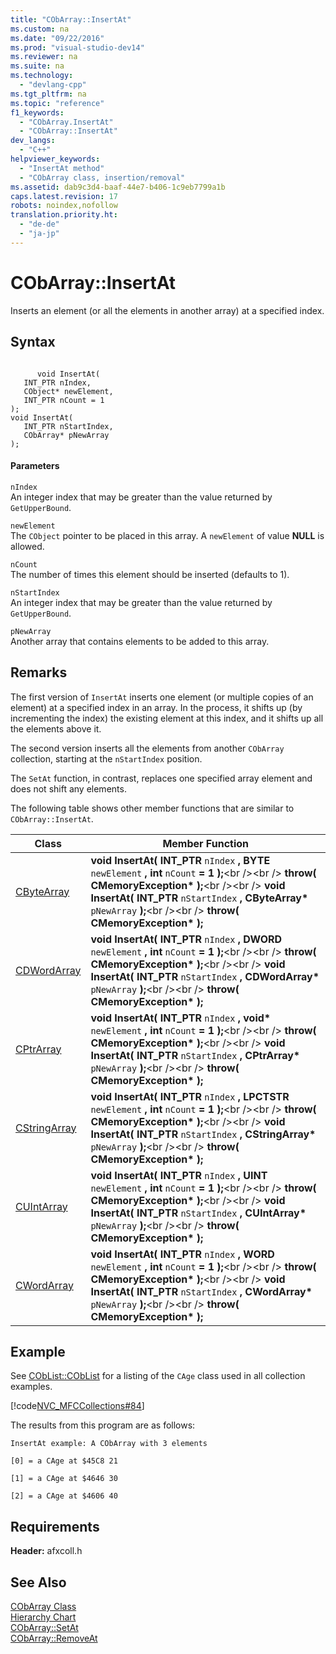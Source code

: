```yaml
---
title: "CObArray::InsertAt"
ms.custom: na
ms.date: "09/22/2016"
ms.prod: "visual-studio-dev14"
ms.reviewer: na
ms.suite: na
ms.technology: 
  - "devlang-cpp"
ms.tgt_pltfrm: na
ms.topic: "reference"
f1_keywords: 
  - "CObArray.InsertAt"
  - "CObArray::InsertAt"
dev_langs: 
  - "C++"
helpviewer_keywords: 
  - "InsertAt method"
  - "CObArray class, insertion/removal"
ms.assetid: dab9c3d4-baaf-44e7-b406-1c9eb7799a1b
caps.latest.revision: 17
robots: noindex,nofollow
translation.priority.ht: 
  - "de-de"
  - "ja-jp"
---
```

# CObArray::InsertAt
Inserts an element (or all the elements in another array) at a specified index.  
  
## Syntax  
  
```  
  
      void InsertAt(  
   INT_PTR nIndex,  
   CObject* newElement,  
   INT_PTR nCount = 1   
);  
void InsertAt(  
   INT_PTR nStartIndex,  
   CObArray* pNewArray   
);  
```  
  
#### Parameters  
 `nIndex`  
 An integer index that may be greater than the value returned by `GetUpperBound`.  
  
 `newElement`  
 The `CObject` pointer to be placed in this array. A `newElement` of value **NULL** is allowed.  
  
 `nCount`  
 The number of times this element should be inserted (defaults to 1).  
  
 `nStartIndex`  
 An integer index that may be greater than the value returned by `GetUpperBound`.  
  
 `pNewArray`  
 Another array that contains elements to be added to this array.  
  
## Remarks  
 The first version of `InsertAt` inserts one element (or multiple copies of an element) at a specified index in an array. In the process, it shifts up (by incrementing the index) the existing element at this index, and it shifts up all the elements above it.  
  
 The second version inserts all the elements from another `CObArray` collection, starting at the `nStartIndex` position.  
  
 The `SetAt` function, in contrast, replaces one specified array element and does not shift any elements.  
  
 The following table shows other member functions that are similar to `CObArray::InsertAt`.  
  
|Class|Member Function|  
|-----------|---------------------|  
|[CByteArray](../vs140/cbytearray-class.md)|**void InsertAt( INT_PTR**  `nIndex` **, BYTE**  `newElement` **, int**  `nCount` **= 1 );**\<br />\<br /> **throw( CMemoryException\* );**\<br />\<br /> **void InsertAt( INT_PTR**  `nStartIndex` **, CByteArray\***  `pNewArray`  **);**\<br />\<br /> **throw( CMemoryException\* );**|  
|[CDWordArray](../vs140/cdwordarray-class.md)|**void InsertAt( INT_PTR**  `nIndex` **, DWORD**  `newElement` **, int**  `nCount` **= 1 );**\<br />\<br /> **throw( CMemoryException\* );**\<br />\<br /> **void InsertAt( INT_PTR**  `nStartIndex` **, CDWordArray\***  `pNewArray`  **);**\<br />\<br /> **throw( CMemoryException\* );**|  
|[CPtrArray](../vs140/cptrarray-class.md)|**void InsertAt( INT_PTR**  `nIndex` **, void\***  `newElement` **, int**  `nCount` **= 1 );**\<br />\<br /> **throw( CMemoryException\* );**\<br />\<br /> **void InsertAt( INT_PTR**  `nStartIndex` **, CPtrArray\***  `pNewArray`  **);**\<br />\<br /> **throw( CMemoryException\* );**|  
|[CStringArray](../vs140/cstringarray-class.md)|**void InsertAt( INT_PTR**  `nIndex` **, LPCTSTR**  `newElement` **, int**  `nCount` **= 1 );**\<br />\<br /> **throw( CMemoryException\* );**\<br />\<br /> **void InsertAt( INT_PTR**  `nStartIndex` **, CStringArray\***  `pNewArray`  **);**\<br />\<br /> **throw( CMemoryException\* );**|  
|[CUIntArray](../vs140/cuintarray-class.md)|**void InsertAt( INT_PTR**  `nIndex` **, UINT**  `newElement` **, int**  `nCount` **= 1 );**\<br />\<br /> **throw( CMemoryException\* );**\<br />\<br /> **void InsertAt( INT_PTR**  `nStartIndex` **, CUIntArray\***  `pNewArray`  **);**\<br />\<br /> **throw( CMemoryException\* );**|  
|[CWordArray](../vs140/cwordarray-class.md)|**void InsertAt( INT_PTR**  `nIndex` **, WORD**  `newElement` **, int**  `nCount` **= 1 );**\<br />\<br /> **throw( CMemoryException\* );**\<br />\<br /> **void InsertAt( INT_PTR**  `nStartIndex` **, CWordArray\***  `pNewArray`  **);**\<br />\<br /> **throw( CMemoryException\* );**|  
  
## Example  
 See [CObList::CObList](../vs140/coblist--coblist.md) for a listing of the `CAge` class used in all collection examples.  
  
 [!code[NVC_MFCCollections#84](../vs140/codesnippet/CPP/cobarray--insertat_1.cpp)]  
  
 The results from this program are as follows:  
  
 `InsertAt example: A CObArray with 3 elements`  
  
 `[0] = a CAge at $45C8 21`  
  
 `[1] = a CAge at $4646 30`  
  
 `[2] = a CAge at $4606 40`  
  
## Requirements  
 **Header:** afxcoll.h  
  
## See Also  
 [CObArray Class](../vs140/cobarray-class.md)   
 [Hierarchy Chart](../vs140/hierarchy-chart.md)   
 [CObArray::SetAt](../vs140/cobarray--setat.md)   
 [CObArray::RemoveAt](../vs140/cobarray--removeat.md)
